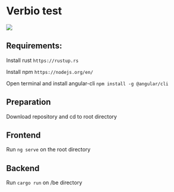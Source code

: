 # Verbio test

![](verbio-test.gif)


## Requirements:

Install rust `https://rustup.rs`

Install npm `https://nodejs.org/en/`

Open terminal and install angular-cli `npm install -g @angular/cli`

## Preparation

Download repository and cd to root directory

## Frontend

Run `ng serve` on the root directory

## Backend

Run `cargo run` on /be directory
